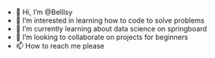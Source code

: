 - 👋 Hi, I’m @Belllsy
- 👀 I’m interested in learning how to code to solve problems
- 🌱 I’m currently learning about data science on springboard 
- 💞️ I’m looking to collaborate on projects for beginners 
- 📫 How to reach me please 

<!---
Belllsy/Belllsy is a ✨ special ✨ repository because its `README.md` (this file) appears on your GitHub profile.
You can click the Preview link to take a look at your changes.
--->
